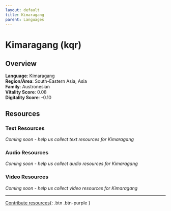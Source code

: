 ```yaml
---
layout: default
title: Kimaragang
parent: Languages
---
```


# Kimaragang (kqr)

## Overview

**Language**: Kimaragang  
**Region/Area**: South-Eastern Asia, Asia  
**Family**: Austronesian  
**Vitality Score**: 0.08  
**Digitality Score**: -0.10  

## Resources

### Text Resources
*Coming soon - help us collect text resources for Kimaragang*

### Audio Resources
*Coming soon - help us collect audio resources for Kimaragang*

### Video Resources
*Coming soon - help us collect video resources for Kimaragang*

---

[Contribute resources](https://fairtrain.github.io/){: .btn .btn-purple }
